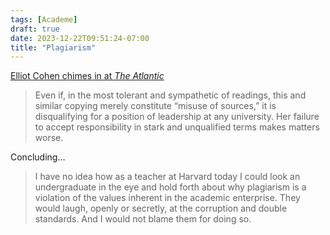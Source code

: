 ```yaml
---
tags: [Academe]
draft: true
date: 2023-12-22T09:51:24-07:00
title: "Plagiarism"
---
```


[Elliot Cohen chimes in at *The Atlantic*](https://www.theatlantic.com/ideas/archive/2023/12/harvard-claudine-gay-plagarism-standards/676948/)

> Even if, in the most tolerant and sympathetic of readings, this and similar copying merely constitute “misuse of sources,” it is disqualifying for a position of leadership at any university. Her failure to accept responsibility in stark and unqualified terms makes matters worse.

Concluding... 

> I have no idea how as a teacher at Harvard today I could look an undergraduate in the eye and hold forth about why plagiarism is a violation of the values inherent in the academic enterprise. They would laugh, openly or secretly, at the corruption and double standards. And I would not blame them for doing so.